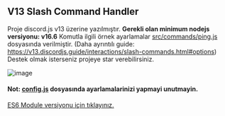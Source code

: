 ## V13 Slash Command Handler
Proje discord.js v13 üzerine yazılmıştır.
**Gerekli olan minimum nodejs versiyonu: v16.6**
Komutla ilgili örnek ayarlamalar [src/commands/ping.js](https://github.com/memte/v13-slash-command-handler/blob/main/src/commands/ping.js) dosyasında verilmiştir. (Daha ayrıntılı guide: https://v13.discordjs.guide/interactions/slash-commands.html#options)
Destek olmak isterseniz projeye star verebilirsiniz.
 
![image](https://user-images.githubusercontent.com/63320170/175336722-373eaf92-1454-4bce-b97c-e8a629c2628e.png)

#### Not: [config.js](https://github.com/memte/v13-slash-command-handler/blob/main/src/config.js) dosyasında ayarlamalarinizi yapmayi unutmayin.
[ES6 Module versiyonu için tıklayınız.](https://github.com/memte/v13-slash-command-handler/tree/es6)
